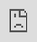 ```yaml
---
layout: post
date:   2021-04-18
image: "/conflict_urbanism_sp2021/images/abouelenin_thumbnail.png"
title:  "Transnationalism across the US-Mexican Border"
author: "Alina Abouelenin"
---
```


#### A record surge of remittances in spite of Mexican migrant exodus  


This narrative map considers the overall theme of the class, Conflict Urbanism, through the lens of migration, specifically through the idea of transnationalism in the form of remittance flows and the movement of people due to migration and reverse migration.


Over the past few years we have witnessed a very distinct narrative being crafted under the Trump administration, where border control and hostile immigration policies became a vital aspect of the presidential campaign. Yet, even before Trump took office, Mexican migration has been declining, with more Mexican immigrants returning to Mexico voluntarily than coming into the US, indicating a trend of reverse migration taking place. From 2010 to 2018, a total of 2.6 million Mexican nationals left the US undocumented population. Curiously, around the same time that Mexican migration has been declining, the amount of remittances from the US to Mexico has steadily been increasing and in 2020, with remittances around the world suffering a massive hit due to Covid-19 impacts, Mexico has reached an all-time record with almost $40 billions of remittances being sent back to Mexico, approximately equal to 4 percent of Mexico’s GDP. Flows from the US to Mexico has become the single largest bilateral transfer of remittances in the world. Between 2014 and 2017 alone, the corridor grew by 42.7% from $24 billion to 34.70 billion in 2017.


These, however interesting the trends are, remain just that – trends and numbers. The goal of this project was to do a human driven narrative map. Through anecdotes shared through a series of interviews that have been conducting in order build this map the data and the numbers are provided a different perspective – they are given a name and they are given a story.


This project, through reporting and journalistic work, set up the wider themes that were explored for my Advanced VI Studio project, “Family Across the Border” and provided a fundamental foundation.  Through this mode of operating, the goal was to highlight how methods of journalism are invaluable to the discipline of Architecture.



Italics are *similar* and are formatted like this.

To make a paragraph break you need to add two spaces at the end of your line before going to the next line.

See this is now a new paragraph.

Lists are easy:
1. they can be ordered
1. like this
1. notice that the numbers are automatically ordered
  1. use two spaces in front to indent

Or they can just be bullet points:
- like this
* or like this
  - use two spaces
  - to have nested lists

Use Author-Date parenthetical citations following Chicago Manual of Style conventions throughout your document, and add a works cited at the bottom of your post. See Author-Date quick guide [here](https://www-chicagomanualofstyle-org.ezproxy.cul.columbia.edu/tools_citationguide/citation-guide-2.html) for citation conventions.

To include hyperlinks format them like this [text of link](http://c4sr.columbia.edu/).

To embed images first ensure that the file is at least 740px wide. Then place the image file in a folder named for your group in the images folder. Then link to that image using the format here, but replace the file path with the name of your group's folder and appropriate image file name:


![description of image](/conflict_urbanism_sp2021/images/Abouelenin_narrative map.jpg)


<img src="/conflict_urbanism_sp2021/images/Abouelenin_narrative map.jpg" alt="Narrative Map of Transnationalism across the US-Mexican Border told through the stories of three different family networks" class="full-img">

If you want to include html files (i.e. an interactive map) host these via your personal github page, and then you can embed them in your document with a iframe. The format looks like this:

<div class="iframe-column"><iframe src="https://player.vimeo.com/video/290575503?title=0&byline=0&portrait=0" style="position:absolute;top:0;left:0;width:100%;height:100%;" frameborder="0"></iframe></div>

All you need to do to use one is replace the url that is between the two " ". Here is an iframe of mapbox tiles:

<div class="iframe-column"><iframe src="https://api.mapbox.com/styles/v1/mapbox/satellite-v9.html?title=true&access_token=pk.eyJ1IjoibWFwYm94IiwiYSI6ImNpejY4NDg1bDA1cjYzM280NHJ5NzlvNDMifQ.d6e-nNyBDtmQCVwVNivz7A#2/0/0" style="position:absolute;top:0;left:0;width:100%;height:100%;" frameborder="0"></iframe></div>
